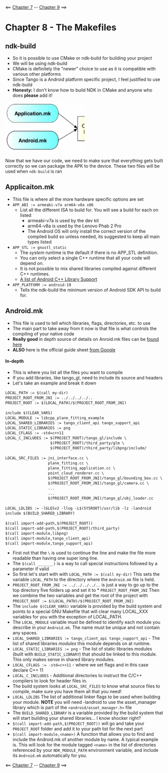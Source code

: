 <== [Chapter 7](./Chapter_07.md) -- [Chapter 9](./Chapter_09.md) ==>

# Chapter 8 - The Makefiles

## ndk-build
* So it is possible to use CMake or ndk-build for building your project
* We will be using ndk-build
* CMake is definitely the "newer" choice to use as it is compatible with various other platforms
* Since Tango is a Android platform specific project, I feel justified to use ndk-build
* **Honesty:** I don't know how to build NDK in CMake and anyone who does **please** add it!

![Makefiles](../Images/Makefiles.png)

Now that we have our code, we need to make sure that everything gets built correctly so we can package the APK to the device. These two files will be used when `ndk-build` is ran

## Applicaiton.mk
* This file is where all the more hardware specific options are set
* `APP_ABI := armeabi-v7a arm64-v8a x86`
	* List all the different ISA to build for. You will see a build for each on listed
		* armeabi-v7a is used by the dev kit
		* arm64-v8a is used by the Lenovo Phab 2 Pro
		* The Android OS will only install the correct version of the compiled build so unless needed, its suggested to keep all main types listed
* `APP_STL := gnustl_static`
	* The *system* runtime is the default if there is no APP_STL definition.
    * You can only select a single C++ runtime that all your code will depend on.
    * It is not possible to mix shared libraries compiled against different C++ runtimes.
	* [A list of Android C++ Library Support](https://developer.android.com/ndk/guides/cpp-support.html)
* `APP_PLATFORM := android-19`
	* Tells the ndk-build the minimum version of Android SDK API to build for.

## Android.mk
* This file is used to tell which libraries, flags, directories, etc. to use
* The main part to take away from it now is that file is what controls the compiling of your native code
* **Really good** in depth source of details on Anroid.mk files can be [found here](http://android.mk/)
* **ALSO** here is the official guide sheet [from Google](https://developer.android.com/ndk/guides/android_mk.html)

#### In-depth
* This is where you list all the files you want to compile
* If you add libraries, like tango_gl, need to include its source and headers
* Let's take an example and break it down

```
LOCAL_PATH := $(call my-dir)
PROJECT_ROOT_FROM_JNI := ../../../../..
PROJECT_ROOT := $(LOCAL_PATH)/$(PROJECT_ROOT_FROM_JNI)

include $(CLEAR_VARS)
LOCAL_MODULE := libcpp_plane_fitting_example
LOCAL_SHARED_LIBRARIES := tango_client_api tango_support_api
LOCAL_STATIC_LIBRARIES := png
LOCAL_CFLAGS := -std=c++11
LOCAL_C_INCLUDES := $(PROJECT_ROOT)/tango_gl/include \
                    $(PROJECT_ROOT)/third_party/glm \
                    $(PROJECT_ROOT)/third_party/libpng/include/
					
LOCAL_SRC_FILES := jni_interface.cc \
                   plane_fitting.cc \
                   plane_fitting_application.cc \
                   point_cloud_renderer.cc \
                   $(PROJECT_ROOT_FROM_JNI)/tango_gl/bounding_box.cc \
                   $(PROJECT_ROOT_FROM_JNI)/tango_gl/camera.cc \
                   ...
                   ...
                   $(PROJECT_ROOT_FROM_JNI)/tango_gl/obj_loader.cc

LOCAL_LDLIBS := -lGLESv2 -llog -L$(SYSROOT)/usr/lib -lz -landroid
include $(BUILD_SHARED_LIBRARY)

$(call import-add-path,$(PROJECT_ROOT))
$(call import-add-path,$(PROJECT_ROOT)/third_party)
$(call import-module,libpng)
$(call import-module,tango_client_api)
$(call import-module,tango_support_api)
```

* First not that the `\` is used to continue the line and make the file more readable than having one super long line.
* The `$(call _______)` is a way to call special instructions followed by a parameter if valid
* So first let's start with with `LOCAL_PATH := $(call my-dir)` This sets the variable `LOCAL_PATH` to the directory where the `Android.mk` file is held.
* `PROJECT_ROOT_FROM_JNI := ../../../../..` is just a way to go up to the top directory five folders up and set it to * `PROJECT_ROOT_FROM_JNI` Then we combine the two variables and get the root of the project with `PROJECT_ROOT := $(LOCAL_PATH)/$(PROJECT_ROOT_FROM_JNI)`
* The `include $(CLEAR_VARS)` variable is provided by the build system and points to a special GNU Makefile that will clear many LOCAL_XXX variables for you with the exception of LOCAL_PATH.
* The `LOCAL_MODULE` variable must be defined to identify each module you describe in your `Android.mk`. The name must be *unique* and not contain any spaces.
* `LOCAL_SHARED_LIBRARIES := tango_client_api tango_support_api` - The list of shared libraries *modules* this module depends on at runtime.
* `LOCAL_STATIC_LIBRARIES := png` - The list of static libraries modules (built with `BUILD_STATIC_LIBRARY`) that should be linked to this module. This only makes sense in shared library modules.
* `LOCAL_CFLAGS := -std=c++11` - where we set flags and in this case declare C++ 11
* `LOCAL_C_INCLUDES` - Additional directories to instruct the C/C++ compilers to look for header files in.
* The build system looks at `LOCAL_SRC_FILES` to know what source files to compile, make sure you have them all that you need!
* `LOCAL_LDLIBS` The list of additional linker flags to be used when building your module. **NOTE** you will need -landroid to use the asset_manager library which is part of the `<android/asset_manager.h>` file
* The `BUILD_SHARED_LIBRARY` is a variable provided by the build system that will start building your shared libraries... I know shocker right?
* `$(call import-add-path,$(PROJECT_ROOT))` will go and take your `PROJECT_ROOT` folder and add it to your path list for the next part
* `$(call import-module,<name>)` A function that allows you to find and include the Android.mk of another module by name. A typical example is. This will look for the module tagged `<name>` in the list of directories referenced by your `NDK_MODULE_PATH` environment variable, and include its `Android.mk` automatically for you.  

<== [Chapter 7](./Chapter_07.md) -- [Chapter 9](./Chapter_09.md) ==>